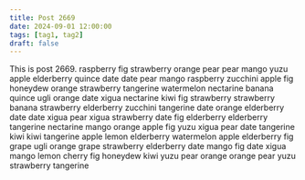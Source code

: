 ```yaml
---
title: Post 2669
date: 2024-09-01 12:00:00
tags: [tag1, tag2]
draft: false
---
```

This is post 2669.
raspberry
fig
strawberry
orange
pear
pear
mango
yuzu
apple
elderberry
quince
date
date
pear
mango
raspberry
zucchini
apple
fig
honeydew
orange
strawberry
tangerine
watermelon
nectarine
banana
quince
ugli
orange
date
xigua
nectarine
kiwi
fig
strawberry
strawberry
banana
strawberry
elderberry
zucchini
tangerine
date
orange
elderberry
date
date
xigua
pear
xigua
strawberry
date
fig
elderberry
elderberry
tangerine
nectarine
mango
orange
apple
fig
yuzu
xigua
pear
date
tangerine
kiwi
kiwi
tangerine
apple
lemon
elderberry
watermelon
apple
elderberry
fig
grape
ugli
orange
grape
strawberry
elderberry
date
mango
fig
date
xigua
mango
lemon
cherry
fig
honeydew
kiwi
yuzu
pear
orange
orange
pear
yuzu
strawberry
tangerine
